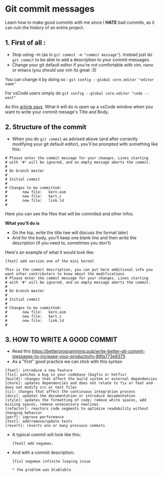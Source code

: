 # Git commit messages 

Learn how to make good commits with me since I **HATE** bad commits, as it can ruin the history of an entire project.

## 1. First of all : 
- Stop using -m (as in `git commit -m "commit message"`). Instead just do `git commit` to be able to add a description to your commit messages.
- Change your git default editor if you're not comfortable with vim, nano or emacs (you should use vim its great :3)

You can change it by doing so :
	```
	git config --global core.editor "editor name"
	```

For vsCode users simply do 
	```
	git config --global core.editor "code --wait"
	```

As this [article  says](https://dev.to/biancapower/how-to-change-your-default-text-editor-for-git-and-avoid-vim-fk0). What it will do is open up a vsCode window when you want to write your commit mesage's Title and Body.

## 2. Structure of the commit

- When you do `git commit` as advised above (and after correctly modifying your git default editor), you'll be prompted with something like this:

```
# Please enter the commit message for your changes. Lines starting
# with '#' will be ignored, and an empty message aborts the commit.
#
# On branch master
#
# Initial commit
#
# Changes to be committed:
#       new file:   kern.asm
#       new file:   kert.c
#       new file:   link.ld
#
```

Here you can see the files that will be commited and other infos.

**What you'll do is** 
- On the top, write the title (we will discuss the format later)
- And for the body, you'll keep one blank line and then write the description (if you need to, sometimes you don't)

Here's an example of what it would look like:

```
[feat] add version one of the mini kernel

This is the commit description, you can put here additional info you want other contributors to know about the modifications
# Please enter the commit message for your changes. Lines starting
# with '#' will be ignored, and an empty message aborts the commit.
#
# On branch master
#
# Initial commit
#
# Changes to be committed:
#       new file:   kern.asm
#       new file:   kert.c
#       new file:   link.ld
#
```

## 3. HOW TO WRITE A GOOD COMMIT

- Read this https://betterprogramming.pub/write-better-git-commit-messages-to-increase-your-productivity-89fa773e8375 
- As a "first" good practice we can stick with this syntax:

```
[feat]: introduce a new feature
[fix]: patches a bug in your codebase (bugfix or hotfix)
[build]: changes that affect the build system or external dependencies
[chore]: updates dependencies and does not relate to fix or feat and does not modify src or test files
[ci]: changes that affect the continuous integration process
[docs]: updates the documentation or introduce documentation
[style]: updates the formatting of code; remove white spaces, add missing spaces, remove unnecessary newlines
[refactor]: reactors code segments to optimize readability without changing behavior
[perf]: improve performance
[test]: add/remove/update tests
[revert]: reverts one or many previous commits
```

- A typical commit will look like this:

	```
	[feat] add negamax.
	```
- And with a commit description:

	```
	[fix] negamax infinite looping issue
	
	* the problem was blablabla
	```



